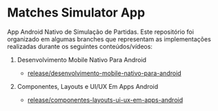 # Matches Simulator App

App Android Nativo de Simulação de Partidas. Este repositório foi organizado em algumas branches que representam as implementações realizadas durante os seguintes conteúdos/vídeos:

1. Desenvolvimento Mobile Nativo Para Android
      - [release/desenvolvimento-mobile-nativo-para-android](https://github.com/Kadu1811/matches-simulator-app/tree/release/desenvolvimento-mobile-nativo-para-android)

2. Componentes, Layouts e UI/UX Em Apps Android
      - [release/componentes-layouts-ui-ux-em-apps-android](https://github.com/Kadu1811/matches-simulator-app/tree/release/componentes-layouts-ui-ux-em-apps-android)
